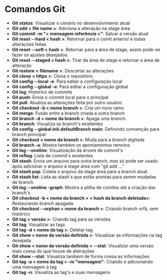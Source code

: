 # Comandos Git

* **Git status**: Visualizar o cenário no desenvolvimento atual
* **Git add < file name >**: Adiciona a alteração na stage área
* **Git commit -m "< mensagem referência >"**: Salvar a versão atual
* **Git reset --hard < hash >**: Retornar para o comit anterior e todas alterações feitas
* **Git reset --soft < hash >**: Retornar para a área de stage, assim pode-se fazer os ajustes desejados.
* **Git reset --staged < hash >**: Tirar da área de stage e retornar a àrea de alteração
* **Git restore < filename >**: Descartar as alterações
* **Git clone < https >**: Clona o repositório
* **Git config --local -e**: Para editar a configuração local
* **Git config --global -e**: Para editar a configuração global
* **Git log**: Histórico de commits
* **Git push**: Envia o commit local para o principal
* **Git pull**: Atualiza as alterações feita por outro usuário
* **Git checkout -b < nome branch >**: Cria um novo ramo 
* **Git merge**: Fusão entre a branch criada e outra branch
* **Git branch -d < nome da branch >**: Apaga uma branch.
* **Git branch**: Visualiza as branch's existentes
* **Git config --global init.defaultBranch main**: Definindo convenção para branch principal
* **Git checkout < nome da branch >**: Muda para a branch digitada
* **Git branch -a**: Mostra também os apontamentos remotos
* **Git log --oneline**: Visualização da árvore de commit's
* **Git reflog**: Lista de commit's existentes
* **Git stash**: Envia um arquivo para outra branch, mas só pode ser usado após adicionar o arquivo à stage área com "git add ..."
* **Git stash pop**: Coleta o arquivo da stage àrea para a branch atual. 
* **Git stash list**: Lista as stash's que estão prontas para serem mudadas de branch.
* **Git log --oneline -graph**: Mostra a plilha de comites até a criação das branch's
* **Git checkout -b < nome da branch > < hash da branch deletada>**: Restaurando branch apagada
* **Git checkout --orphan < nome da branch >**: Criando branch orfã, sem histórico
* **Git tag < versão >**: Criando tag para as versões
* **Git tag**: Visualizar as tags
* **Git tag -d < nome da tag >**: Deletar tag
* **Git show < nome da versão definida >**: Visualizar as informações na tag desejada
* **Git show < nome da versão definida > --stat**: Visualizar uma versão mais coesa do que houve de alterações
* **Git show --stat**: Visualiza também de forma coesa as informações
* **Git tag -a < nome da tag > -m "mensagem"**: Criando e adicionando uma mensagem à tag
* **Git tag -n**: Visualiza as tag's e suas mensagens